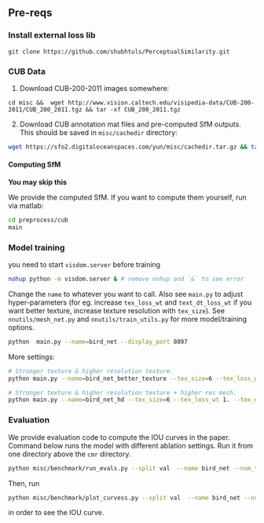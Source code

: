 
## Pre-reqs


### Install external loss lib
```
git clone https://github.com/shubhtuls/PerceptualSimilarity.git
```

### CUB Data
1. Download CUB-200-2011 images somewhere:
```
cd misc &&  wget http://www.vision.caltech.edu/visipedia-data/CUB-200-2011/CUB_200_2011.tgz && tar -xf CUB_200_2011.tgz
```

2. Download CUB annotation mat files and pre-computed SfM outputs.
This should be saved in `misc/cachedir` directory:

```Bash
wget https://sfo2.digitaloceanspaces.com/yun/misc/cachedir.tar.gz && tar -vzxf cachedir.tar.gz
```
#### Computing SfM
**You may skip this**

We provide the computed SfM. If you want to compute them yourself, run via matlab:
```Bash
cd preprocess/cub
main
```


### Model training
you need to start `visdom.server` before training
```Bash
nohup python -m visdom.server & # remove nohup and `&` to see error
```

Change the `name` to whatever you want to call. Also see `main.py` to adjust
hyper-parameters (for eg. increase `tex_loss_wt` and `text_dt_loss_wt` if you
want better texture, increase texture resolution with `tex_size`).
See `nnutils/mesh_net.py` and `nnutils/train_utils.py` for more model/training options.


```Bash
python  main.py --name=bird_net --display_port 8097
```


More settings:
```Bash
# Stronger texture & higher resolution texture.
python main.py --name=bird_net_better_texture --tex_size=6 --tex_loss_wt 1. --tex_dt_loss_wt 1. --display_port 8088

# Stronger texture & higher resolution texture + higher res mesh. 
python main.py --name=bird_net_hd --tex_size=6 --tex_loss_wt 1. --tex_dt_loss_wt 1. --subdivide 4 --display_port 8089
```


### Evaluation
We provide evaluation code to compute the IOU curves in the paper.
Command below runs the model with different ablation settings.
Run it from one directory above the `cmr` directory.
```Bash
python misc/benchmark/run_evals.py --split val  --name bird_net --num_train_epoch 500
```

Then, run 
```Bash
python misc/benchmark/plot_curvess.py --split val  --name bird_net --num_train_epoch 500
```
in order to see the IOU curve.
